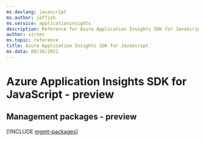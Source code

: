 ```yaml
---
ms.devlang: javascript
ms.author: jeffish
ms.service: applicationinsights
description: Reference for Azure Application Insights SDK for JavaScript
author: xirzec
ms.topic: reference
title: Azure Application Insights SDK for JavaScript
ms.data: 08/26/2022
---
```

# Azure Application Insights SDK for JavaScript - preview

## Management packages - preview
[!INCLUDE [mgmt-packages](application-insights-mgmt-index.md)]